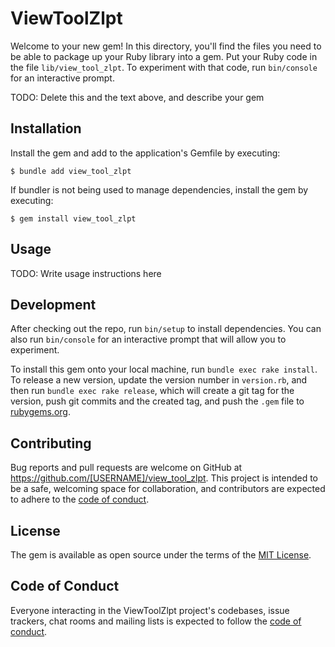 # ViewToolZlpt

Welcome to your new gem! In this directory, you'll find the files you need to be able to package up your Ruby library into a gem. Put your Ruby code in the file `lib/view_tool_zlpt`. To experiment with that code, run `bin/console` for an interactive prompt.

TODO: Delete this and the text above, and describe your gem

## Installation

Install the gem and add to the application's Gemfile by executing:

    $ bundle add view_tool_zlpt

If bundler is not being used to manage dependencies, install the gem by executing:

    $ gem install view_tool_zlpt

## Usage

TODO: Write usage instructions here

## Development

After checking out the repo, run `bin/setup` to install dependencies. You can also run `bin/console` for an interactive prompt that will allow you to experiment.

To install this gem onto your local machine, run `bundle exec rake install`. To release a new version, update the version number in `version.rb`, and then run `bundle exec rake release`, which will create a git tag for the version, push git commits and the created tag, and push the `.gem` file to [rubygems.org](https://rubygems.org).

## Contributing

Bug reports and pull requests are welcome on GitHub at https://github.com/[USERNAME]/view_tool_zlpt. This project is intended to be a safe, welcoming space for collaboration, and contributors are expected to adhere to the [code of conduct](https://github.com/[USERNAME]/view_tool_zlpt/blob/master/CODE_OF_CONDUCT.md).

## License

The gem is available as open source under the terms of the [MIT License](https://opensource.org/licenses/MIT).

## Code of Conduct

Everyone interacting in the ViewToolZlpt project's codebases, issue trackers, chat rooms and mailing lists is expected to follow the [code of conduct](https://github.com/[USERNAME]/view_tool_zlpt/blob/master/CODE_OF_CONDUCT.md).
